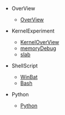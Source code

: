 - OverView

  - [OverView](OverView.md)

- KernelExperiment

  - [KernelOverView](KernelExperiment/overview.md)
  - [memoryDebug](KernelExperiment/memory/overview.md)
  - [slab](KernelExperiment/memory/slab.md)

- ShellScript

  - [WinBat](Shell/bat.md)
  - [Bash](Shell/bash.md)

- Python

  - [Python](Python/python.md)
